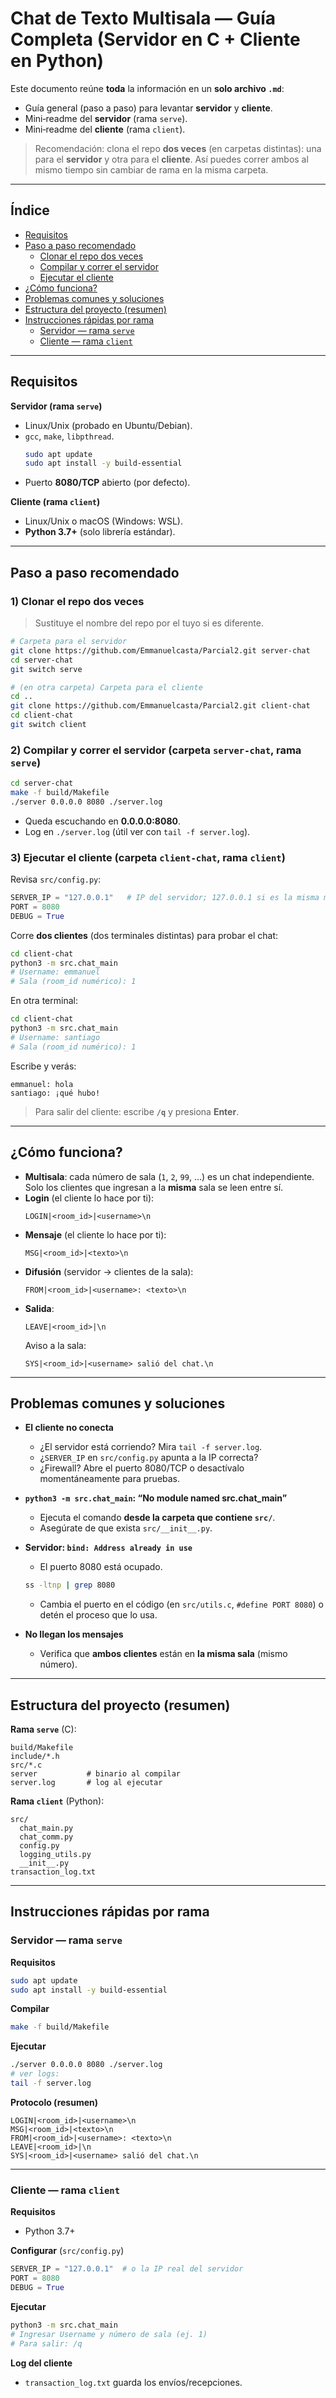 # Chat de Texto Multisala — Guía Completa (Servidor en C + Cliente en Python)

Este documento reúne **toda** la información en un **solo archivo `.md`**:
- Guía general (paso a paso) para levantar **servidor** y **cliente**.
- Mini‑readme del **servidor** (rama `serve`).
- Mini‑readme del **cliente** (rama `client`).

> Recomendación: clona el repo **dos veces** (en carpetas distintas): una para el **servidor** y otra para el **cliente**. Así puedes correr ambos al mismo tiempo sin cambiar de rama en la misma carpeta.

---

## Índice
- [Requisitos](#requisitos)
- [Paso a paso recomendado](#paso-a-paso-recomendado)
  - [Clonar el repo dos veces](#1-clonar-el-repo-dos-veces)
  - [Compilar y correr el servidor](#2-compilar-y-correr-el-servidor-carpeta-server-chat-rama-serve)
  - [Ejecutar el cliente](#3-ejecutar-el-cliente-carpeta-client-chat-rama-client)
- [¿Cómo funciona?](#cómo-funciona)
- [Problemas comunes y soluciones](#problemas-comunes-y-soluciones)
- [Estructura del proyecto (resumen)](#estructura-del-proyecto-resumen)
- [Instrucciones rápidas por rama](#instrucciones-rápidas-por-rama)
  - [Servidor — rama `serve`](#servidor--rama-serve)
  - [Cliente — rama `client`](#cliente--rama-client)

---

## Requisitos

**Servidor (rama `serve`)**
- Linux/Unix (probado en Ubuntu/Debian).
- `gcc`, `make`, `libpthread`.
  ```bash
  sudo apt update
  sudo apt install -y build-essential
  ```
- Puerto **8080/TCP** abierto (por defecto).

**Cliente (rama `client`)**
- Linux/Unix o macOS (Windows: WSL).
- **Python 3.7+** (solo librería estándar).

---

## Paso a paso recomendado

### 1) Clonar el repo **dos veces**

> Sustituye el nombre del repo por el tuyo si es diferente.

```bash
# Carpeta para el servidor
git clone https://github.com/Emmanuelcasta/Parcial2.git server-chat
cd server-chat
git switch serve

# (en otra carpeta) Carpeta para el cliente
cd ..
git clone https://github.com/Emmanuelcasta/Parcial2.git client-chat
cd client-chat
git switch client
```

### 2) Compilar y correr el **servidor** (carpeta `server-chat`, rama `serve`)

```bash
cd server-chat
make -f build/Makefile
./server 0.0.0.0 8080 ./server.log
```
- Queda escuchando en **0.0.0.0:8080**.
- Log en `./server.log` (útil ver con `tail -f server.log`).

### 3) Ejecutar el **cliente** (carpeta `client-chat`, rama `client`)

Revisa `src/config.py`:
```python
SERVER_IP = "127.0.0.1"   # IP del servidor; 127.0.0.1 si es la misma máquina
PORT = 8080
DEBUG = True
```

Corre **dos clientes** (dos terminales distintas) para probar el chat:
```bash
cd client-chat
python3 -m src.chat_main
# Username: emmanuel
# Sala (room_id numérico): 1
```
En otra terminal:
```bash
cd client-chat
python3 -m src.chat_main
# Username: santiago
# Sala (room_id numérico): 1
```

Escribe y verás:
```
emmanuel: hola
santiago: ¡qué hubo!
```

> Para salir del cliente: escribe **`/q`** y presiona **Enter**.

---

## ¿Cómo funciona?

- **Multisala**: cada número de sala (`1`, `2`, `99`, …) es un chat independiente.  
  Solo los clientes que ingresan a la **misma** sala se leen entre sí.
- **Login** (el cliente lo hace por ti):
  ```
  LOGIN|<room_id>|<username>\n
  ```
- **Mensaje** (el cliente lo hace por ti):
  ```
  MSG|<room_id>|<texto>\n
  ```
- **Difusión** (servidor → clientes de la sala):
  ```
  FROM|<room_id>|<username>: <texto>\n
  ```
- **Salida**:
  ```
  LEAVE|<room_id>|\n
  ```
  Aviso a la sala:
  ```
  SYS|<room_id>|<username> salió del chat.\n
  ```

---

## Problemas comunes y soluciones

- **El cliente no conecta**
  - ¿El servidor está corriendo? Mira `tail -f server.log`.
  - ¿`SERVER_IP` en `src/config.py` apunta a la IP correcta?
  - ¿Firewall? Abre el puerto 8080/TCP o desactívalo momentáneamente para pruebas.

- **`python3 -m src.chat_main`: “No module named src.chat_main”**
  - Ejecuta el comando **desde la carpeta que contiene `src/`**.
  - Asegúrate de que exista `src/__init__.py`.

- **Servidor: `bind: Address already in use`**
  - El puerto 8080 está ocupado.
  ```bash
  ss -ltnp | grep 8080
  ```
  - Cambia el puerto en el código (en `src/utils.c`, `#define PORT 8080`) o detén el proceso que lo usa.

- **No llegan los mensajes**
  - Verifica que **ambos clientes** están en **la misma sala** (mismo número).

---

## Estructura del proyecto (resumen)

**Rama `serve`** (C):
```
build/Makefile
include/*.h
src/*.c
server           # binario al compilar
server.log       # log al ejecutar
```

**Rama `client`** (Python):
```
src/
  chat_main.py
  chat_comm.py
  config.py
  logging_utils.py
  __init__.py
transaction_log.txt
```

---

## Instrucciones rápidas por rama

### Servidor — rama `serve`

**Requisitos**
```bash
sudo apt update
sudo apt install -y build-essential
```

**Compilar**
```bash
make -f build/Makefile
```

**Ejecutar**
```bash
./server 0.0.0.0 8080 ./server.log
# ver logs:
tail -f server.log
```

**Protocolo (resumen)**
```
LOGIN|<room_id>|<username>\n
MSG|<room_id>|<texto>\n
FROM|<room_id>|<username>: <texto>\n
LEAVE|<room_id>|\n
SYS|<room_id>|<username> salió del chat.\n
```

---

### Cliente — rama `client`

**Requisitos**
- Python 3.7+

**Configurar** (`src/config.py`)
```python
SERVER_IP = "127.0.0.1"  # o la IP real del servidor
PORT = 8080
DEBUG = True
```

**Ejecutar**
```bash
python3 -m src.chat_main
# Ingresar Username y número de sala (ej. 1)
# Para salir: /q
```

**Log del cliente**
- `transaction_log.txt` guarda los envíos/recepciones.
